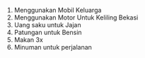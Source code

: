 1. Menggunakan Mobil Keluarga
2. Menggunakan Motor Untuk Keliling Bekasi
3. Uang saku untuk Jajan
4. Patungan untuk Bensin
5. Makan 3x
6. Minuman untuk perjalanan
